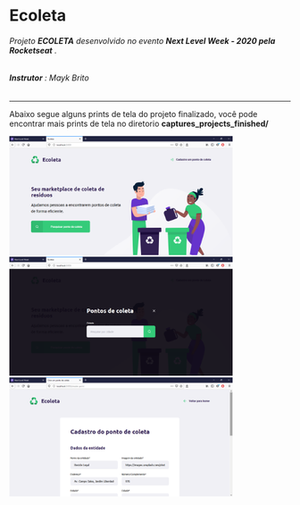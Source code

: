 # Ecoleta
###### Projeto **ECOLETA** desenvolvido no evento **Next Level Week - 2020 pela Rocketseat** .

###### **Instrutor** : Mayk Brito
---
Abaixo segue alguns prints de tela do projeto finalizado, você pode encontrar mais prints de tela no diretorio **captures_projects_finished/**

<img src="captures_projects_finished/home.png" width="400px" height="auto">
<img src="captures_projects_finished/search.png" width="400px" height="auto">
<img src="captures_projects_finished/create-point01.png" width="400px" height="auto">
